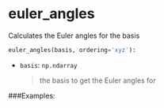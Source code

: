 # <a id="McUtils.McUtils.Numputils.EulerSystem.euler_angles">euler_angles</a>

Calculates the Euler angles for the basis

```python
euler_angles(basis, ordering='xyz'): 
```

- `basis`: `np.ndarray`
    >the basis to get the Euler angles for

###Examples:
